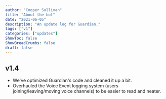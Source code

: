```yaml
---
author: "Cooper Sullivan"
title: "About the bot"
date: "2021-06-05"
description: "An update log for Guardian."
tags: ["v1"]
categories: ["updates"]
ShowToc: false
ShowBreadCrumbs: false
draft: false
---
```


## v1.4
- We've optimized Guardian's code and cleaned it up a bit.
- Overhauled the Voice Event logging system (users joining/leaving/moving voice channels) to be easier to read and neater.

